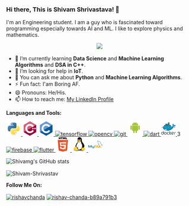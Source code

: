 ### Hi there, This is Shivam Shrivastava! 👋 

<!--
**starboy2102/starboy2102** is a ✨ _special_ ✨ repository because its `README.md` (this file) appears on your GitHub profile.-->

I'm an Engineering student. I am a guy who is fascinated toward programming especially towards AI and ML. I like to explore physics and mathematics.

  <p style="text-align:center;"><img src="https://img.icons8.com/ios-glyphs/30/000000/batman-new.png" class="center"/> </p>

- 🌱 I’m currently learning **Data Science** and **Machine Learning Algorithms** and **DSA in C++**.
- 🤔 I’m looking for help in **IoT**.
- 💬 You can ask me about **Python** and **Machine Learning Algorithms**.
- ⚡ Fun fact: I'am Boring AF.
- 😄 Pronouns: He/His.
- 📫 How to reach me:  [My LinkedIn Profile](https://www.linkedin.com/in/shivam-shrivastava-1ab2841a3/)



**Languages and Tools:**  
<p align="left"> <a href="https://www.python.org" target="_blank" rel="noreferrer"> <img src="https://raw.githubusercontent.com/devicons/devicon/master/icons/python/python-original.svg" alt="python" width="40" height="40"/> </a> <a href="https://www.w3schools.com/cpp/" target="_blank" rel="noreferrer"> <img src="https://raw.githubusercontent.com/devicons/devicon/master/icons/cplusplus/cplusplus-original.svg" alt="cplusplus" width="40" height="40"/> </a> <a href="https://www.cprogramming.com/" target="_blank" rel="noreferrer"> <img src="https://raw.githubusercontent.com/devicons/devicon/master/icons/c/c-original.svg" alt="c" width="40" height="40"/> </a> <a href="https://www.tensorflow.org" target="_blank" rel="noreferrer"> <img src="https://www.vectorlogo.zone/logos/tensorflow/tensorflow-icon.svg" alt="tensorflow" width="40" height="40"/> </a> <a href="https://opencv.org/" target="_blank" rel="noreferrer"> <img src="https://www.vectorlogo.zone/logos/opencv/opencv-icon.svg" alt="opencv" width="40" height="40"/> </a> <a href="https://git-scm.com/" target="_blank" rel="noreferrer"> <img src="https://www.vectorlogo.zone/logos/git-scm/git-scm-icon.svg" alt="git" width="40" height="40"/> </a>  <a href="https://developer.android.com" target="_blank" rel="noreferrer"> <img src="https://raw.githubusercontent.com/devicons/devicon/master/icons/android/android-original-wordmark.svg" alt="android" width="40" height="40"/> <a href="https://dart.dev" target="_blank" rel="noreferrer"> <img src="https://www.vectorlogo.zone/logos/dartlang/dartlang-icon.svg" alt="dart" width="40" height="40"/> </a> <a href="https://www.docker.com/" target="_blank" rel="noreferrer"> <img src="https://raw.githubusercontent.com/devicons/devicon/master/icons/docker/docker-original-wordmark.svg" alt="docker" width="40" height="40"/> </a>3 <a href="https://firebase.google.com/" target="_blank" rel="noreferrer"> <img src="https://www.vectorlogo.zone/logos/firebase/firebase-icon.svg" alt="firebase" width="40" height="40"/> </a> <a href="https://flutter.dev" target="_blank" rel="noreferrer"> <img src="https://www.vectorlogo.zone/logos/flutterio/flutterio-icon.svg" alt="flutter" width="40" height="40"/> </a> <a href="https://www.w3.org/html/" target="_blank" rel="noreferrer"> <img src="https://raw.githubusercontent.com/devicons/devicon/master/icons/html5/html5-original-wordmark.svg" alt="html5" width="40" height="40"/> </a> <a href="https://www.linux.org/" target="_blank" rel="noreferrer"> <img src="https://raw.githubusercontent.com/devicons/devicon/master/icons/linux/linux-original.svg" alt="linux" width="40" height="40"/> </a> <a href="https://www.mysql.com/" target="_blank" rel="noreferrer"> <img src="https://raw.githubusercontent.com/devicons/devicon/master/icons/mysql/mysql-original-wordmark.svg" alt="mysql" width="40" height="40"/> </a>  </p>

<div align="centre">
<!-- 
<a href="https://github.com/Shivam-Shrivastav">
  <img align="center" src="https://github-readme-stats.vercel.app/api/top-langs/?username=Shivam-Shrivastav&&show_icons=true&title_color=ffffff&icon_color=bb2acf&text_color=daf7dc&bg_color=123456" /> -->
  
<!--   [![Top Langs](https://github-readme-stats.vercel.app/api/top-langs/?username=Shivam-Shrivastav&layout=compact&title_color=ffffff&icon_color=bb2acf&text_color=daf7dc&bg_color=123456)](https://github.com/Shivam-Shrivastav/github-readme-stats) -->
  
  ![Shivamg's GitHub stats](https://github-readme-stats.vercel.app/api?username=Shivam-Shrivastav&theme=synthwave&show_icons=true)
  
<!--  <p><img src="https://github-readme-stats.vercel.app/api?username=Shivam-Shrivastav&theme=dark&show_icons=true"> </p> -->
</div>

<p><img align="center" src="http://github-readme-streak-stats.herokuapp.com?user=Shivam-Shrivastav&theme=synthwave&date_format=M%20j%5B%2C%20Y%5D" alt="Shivam-Shrivastav" /></p>

<!-- [![GitHub Streak](http://github-readme-streak-stats.herokuapp.com?user=Shivam-Shrivastav&theme=synthwave&date_format=M%20j%5B%2C%20Y%5D)](https://git.io/streak-stats) -->
**Follow Me On:**
  
  <a href="https://twitter.com/ShivamsTwt" target="blank"><img align="center" src="https://raw.githubusercontent.com/rahuldkjain/github-profile-readme-generator/master/src/images/icons/Social/twitter.svg" alt="rishavchanda" height="30" width="40" /></a>
<a href="https://www.linkedin.com/in/shivam-shrivastava-/" target="blank"><img align="center" src="https://raw.githubusercontent.com/rahuldkjain/github-profile-readme-generator/master/src/images/icons/Social/linked-in-alt.svg" alt="rishav-chanda-b89a791b3" height="30" width="40" /></a>



